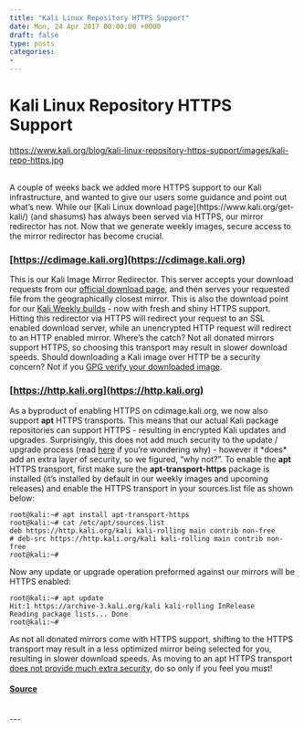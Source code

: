 ```yaml
---
title: "Kali Linux Repository HTTPS Support"
date: Mon, 24 Apr 2017 00:00:00 +0000
draft: false
type: posts
categories: 
- 
---
```

# Kali Linux Repository HTTPS Support
https://www.kali.org/blog/kali-linux-repository-https-support/images/kali-repo-https.jpg
<br/>

<br/>
A couple of weeks back we added more HTTPS support to our Kali infrastructure, and wanted to give our users some guidance and point out what’s new. While our [Kali Linux download page](https://www.kali.org/get-kali/) (and shasums) has always been served via HTTPS, our mirror redirector has not. Now that we generate weekly images, secure access to the mirror redirector has become crucial.

### [https://cdimage.kali.org](https://cdimage.kali.org)

This is our Kali Image Mirror Redirector. This server accepts your download requests from our [official download page](https://www.kali.org/get-kali/), and then serves your requested file from the geographically closest mirror. This is also the download point for our [Kali Weekly builds](https://cdimage.kali.org/kali-weekly/) - now with fresh and shiny HTTPS support. Hitting this redirector via HTTPS will redirect your request to an SSL enabled download server, while an unencrypted HTTP request will redirect to an HTTP enabled mirror. Where’s the catch? Not all donated mirrors support HTTPS, so choosing this transport may result in slower download speeds. Should downloading a Kali image over HTTP be a security concern? Not if you [GPG verify your downloaded image](https://www.kali.org/docs/introduction/download-official-kali-linux-images/).

### [https://http.kali.org](https://http.kali.org)

As a byproduct of enabling HTTPS on cdimage.kali.org, we now also support **apt** HTTPS transports. This means that our actual Kali package repositories can support HTTPS - resulting in encrypted Kali updates and upgrades. Surprisingly, this does not add much security to the update / upgrade process (read [here](https://askubuntu.com/questions/146108/how-to-use-https-with-apt-get) if you’re wondering why) - however it \*does\* add an extra layer of security, so we figured, “why not?”. To enable the **apt** HTTPS transport, first make sure the **apt-transport-https** package is installed (it’s installed by default in our weekly images and upcoming releases) and enable the HTTPS transport in your sources.list file as shown below:

```console
root@kali:~# apt install apt-transport-https
root@kali:~# cat /etc/apt/sources.list
deb https://http.kali.org/kali kali-rolling main contrib non-free
# deb-src https://http.kali.org/kali kali-rolling main contrib non-free
root@kali:~#
```

Now any update or upgrade operation preformed against our mirrors will be HTTPS enabled:

```console
root@kali:~# apt update
Hit:1 https://archive-3.kali.org/kali kali-rolling InRelease
Reading package lists... Done
root@kali:~#
```

As not all donated mirrors come with HTTPS support, shifting to the HTTPS transport may result in a less optimized mirror being selected for you, resulting in slower download speeds. As moving to an apt HTTPS transport [does not provide much extra security](https://askubuntu.com/questions/146108/how-to-use-https-with-apt-get), do so only if you feel you must!

#### [Source](https://www.kali.org/blog/kali-linux-repository-https-support/)

<br/>
---
